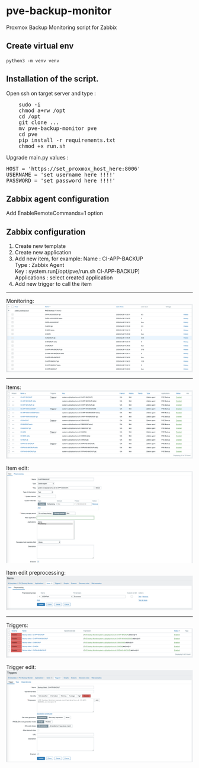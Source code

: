 # pve-backup-monitor
Proxmox Backup Monitoring script for Zabbix

## Create virtual env

<code>python3 -m venv venv</code>

## Installation of the script.

Open ssh on target server and type :

<pre>
    sudo -i
    chmod a+rw /opt
    cd /opt
    git clone ...
    mv pve-backup-monitor pve
    cd pve
    pip install -r requirements.txt
    chmod +x run.sh
</pre>

Upgrade main.py values :

<pre>
HOST = 'https://set_proxmox_host_here:8006'
USERNAME = 'set username here !!!!'
PASSWORD = 'set password here !!!!'
</pre>

## Zabbix agent configuration

Add EnableRemoteCommands=1 option

## Zabbix configuration

1. Create new template
2. Create new application
3. Add new item, for example:
    Name : CI-APP-BACKUP<br>
    Type : Zabbix Agent<br>
    Key : system.run[/opt/pve/run.sh CI-APP-BACKUP]<br>
    Applications : select created application<br>
4. Add new trigger to call the item

<hr>

Monitoring:
<img src="img/monitoring.png" />

<hr>

Items:
<img src="img/items.png" />

Item edit:
<img src="img/item_edit.png" />

Item edit preprocessing:
<img src="img/item_edit_preprocessing.png" />

<hr>

Triggers:
<img src="img/triggers.png" />

Trigger edit:
<img src="img/trigger_edit.png" />